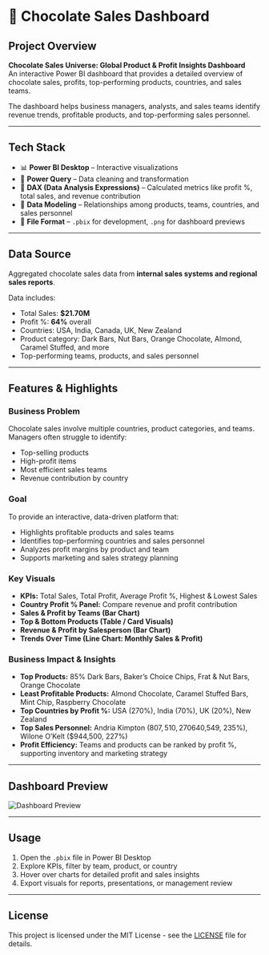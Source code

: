 # 🍫 Chocolate Sales Dashboard

## Project Overview
**Chocolate Sales Universe: Global Product & Profit Insights Dashboard**  
An interactive Power BI dashboard that provides a detailed overview of chocolate sales, profits, top-performing products, countries, and sales teams.

The dashboard helps business managers, analysts, and sales teams identify revenue trends, profitable products, and top-performing sales personnel.

---

## Tech Stack
- 📊 **Power BI Desktop** – Interactive visualizations
- 📂 **Power Query** – Data cleaning and transformation
- 🧠 **DAX (Data Analysis Expressions)** – Calculated metrics like profit %, total sales, and revenue contribution
- 📝 **Data Modeling** – Relationships among products, teams, countries, and sales personnel
- 📁 **File Format** – `.pbix` for development, `.png` for dashboard previews

---

## Data Source
Aggregated chocolate sales data from **internal sales systems and regional sales reports**.

Data includes:
- Total Sales: **$21.70M**
- Profit %: **64%** overall
- Countries: USA, India, Canada, UK, New Zealand
- Product category: Dark Bars, Nut Bars, Orange Chocolate, Almond, Caramel Stuffed, and more
- Top-performing teams, products, and sales personnel

---

## Features & Highlights

### Business Problem
Chocolate sales involve multiple countries, product categories, and teams. Managers often struggle to identify:
- Top-selling products
- High-profit items
- Most efficient sales teams
- Revenue contribution by country

### Goal
To provide an interactive, data-driven platform that:
- Highlights profitable products and sales teams
- Identifies top-performing countries and sales personnel
- Analyzes profit margins by product and team
- Supports marketing and sales strategy planning

### Key Visuals
- **KPIs:** Total Sales, Total Profit, Average Profit %, Highest & Lowest Sales
- **Country Profit % Panel:** Compare revenue and profit contribution
- **Sales & Profit by Teams (Bar Chart)**
- **Top & Bottom Products (Table / Card Visuals)**
- **Revenue & Profit by Salesperson (Bar Chart)**
- **Trends Over Time (Line Chart: Monthly Sales & Profit)**

### Business Impact & Insights
- **Top Products:** 85% Dark Bars, Baker’s Choice Chips, Frat & Nut Bars, Orange Chocolate
- **Least Profitable Products:** Almond Chocolate, Caramel Stuffed Bars, Mint Chip, Raspberry Chocolate
- **Top Countries by Profit %:** USA (270%), India (70%), UK (20%), New Zealand
- **Top Sales Personnel:** Andria Kimpton ($807,510, 270%), Gunar Cockshoot ($640,549, 235%), Wilone O’Kelt ($944,500, 227%)
- **Profit Efficiency:** Teams and products can be ranked by profit %, supporting inventory and marketing strategy

---

## Dashboard Preview
![Dashboard Preview](https://github.com/Bidhanghosh/DATA-ANALYSIS-PRACTICE/blob/main/PROJECTS/Sales%20Dashboard%20Project%28CHANDOO.ORG%29/Output.png)


---

## Usage
1. Open the `.pbix` file in Power BI Desktop
2. Explore KPIs, filter by team, product, or country
3. Hover over charts for detailed profit and sales insights
4. Export visuals for reports, presentations, or management review

---

## License
This project is licensed under the MIT License - see the [LICENSE](LICENSE) file for details.

